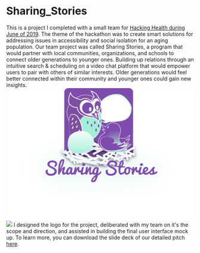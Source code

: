 # Sharing_Stories
This is a project I completed with a small team for <a href="https://hacking-health.org/event/hackathon-finale-showcase-hhwaterloo/">Hacking Health during June of 2019</a>.
The theme of the hackathon was to create smart solutions for addressing issues in accessibility and social isolation for an aging population. Our team project was called Sharing Stories, a program that would partner with local communities, organizations, and schools to connect older generations to younger ones. Building up relations through an intuitive search & scheduling on a video chat platform that would empower users to pair with others of similar interests. Older generations would feel better connected within their community and younger ones could gain new insights. 
<img src="StoryShareFinalLogo.png" width="1000">
<img src="UserInterface_demo2019-06-02_10.gif" width="1200">
I designed the logo for the project, deliberated with my team on it's the scope and direction, and assisted in building the final user interface mock up. To learn more, you can download the slide deck of our detailed pitch <a href="SharingStories_Pitch.pptx">here<a>.

